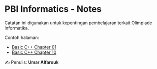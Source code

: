 # PBI Informatics - Notes

Catatan ini digunakan untuk kepentingan pembelajaran terkait Olimpiade Informatika.

Contoh halaman:

-   [Basic C++ Chapter 01](tlx-basiccpp-01.md)
-   [Basic C++ Chapter 10](tlx-basiccpp-10.md)

✍️ Penulis: **Umar Alfarouk**
